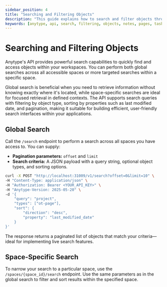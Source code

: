 ```yaml
---
sidebar_position: 4
title: "Searching and Filtering Objects"
description: "This guide explains how to search and filter objects through the Anytype API."
keywords: [anytype, api, search, filtering, objects, notes, pages, tasks, content, management]
---
```


# Searching and Filtering Objects

Anytype's API provides powerful search capabilities to quickly find and access objects within your workspaces. You can perform both global searches across all accessible spaces or more targeted searches within a specific space.

Global search is beneficial when you need to retrieve information without knowing exactly where it's located, while space-specific searches are ideal for focused retrieval in defined contexts. The API supports search queries with filtering by object type, sorting by properties such as last modified date, and pagination, making it suitable for building efficient, user-friendly search interfaces within your applications.

## Global Search

Call the `/search` endpoint to perform a search across all spaces you have access to. You can supply:

- **Pagination parameters:** `offset` and `limit`
- **Search criteria:** A JSON payload with a query string, optional object types, and sorting options.

```bash
curl -X POST "http://localhost:31009/v1/search?offset=0&limit=10" \
-H "Content-Type: application/json" \
-H "Authorization: Bearer <YOUR_API_KEY>" \
-H "Anytype-Version: 2025-05-20" \
-d '{
    "query": "project",
    "types": ["ot-page"],
    "sort": {
        "direction": "desc",
        "property": "last_modified_date"
    }
}'
```

The response returns a paginated list of objects that match your criteria—ideal for implementing live search features.

## Space-Specific Search

To narrow your search to a particular space, use the `/spaces/{space_id}/search` endpoint. Use the same parameters as in the global search to filter and sort results within the specified space.
